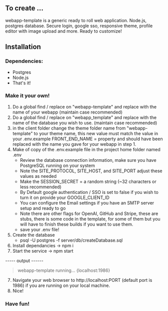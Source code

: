 ## To create ...


webapp-template is a generic ready to roll web application. Node.js, postgres database. Secure login, google sso, responsive theme, profile editor with image upload and more. Ready to customize!

## Installation  

### Dependencies:
 * Postgres 
 * Node.js
 * That's it!

### Make it your own!
1. Do a global find / replace on "webapp-template" and replace with the name of your webapp (maintain case recommended)
2. Do a global find / replace on "webapp_template" and replace with the name of the database you wish to use. (maintain case recommended)
3. in the client folder change the theme folder name from "webapp-template" to your theme name, this new value must match the value in your .env.example FRONT_END_NAME = property and should have been replaced with the name you gave for your webapp in step 1.
4. Make of copy of the .env.example file in the project home folder named .env
    * Review the database connection information, make sure you have PostgreSQL running on your system
    * Note the SITE_PROTOCOL, SITE_HOST, and SITE_PORT adjust these values as needed
    * Make the SESSION_SECRET = a random string (~32 characters or less recommended) 
    * By Default google authentication / SSO is set to false if you wish to turn it on provide your GOOGLE_CLIENT_ID
    * You can configure the Email settings if you have an SMTP server setup and ready to go
    * Note there are other flags for OpenAI, GitHub and Stripe, these are stubs, there is some code in the template, for some of them but you will have to finish these builds if you want to use them.
    * save your .env file!
5. Create the database
    * psql -U postgres -f server/db/createDatabase.sql
6. Install dependancies -> npm i
7. Start the service -> npm start

----- output ------
>
> webapp-template running... {localhost:1986}
7. Navigate your web browser to http://localhost:PORT (default port is 1986) if you are running on your local machine.
8. Nice!


### Have fun!
